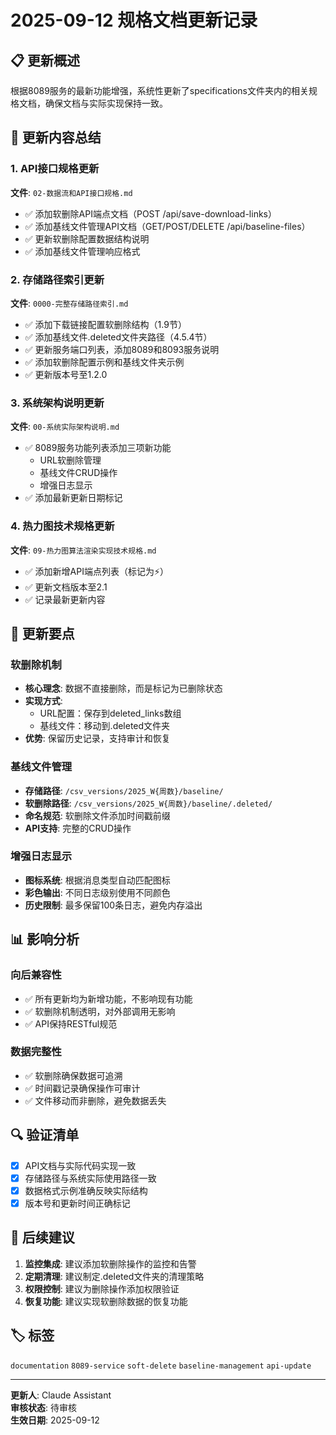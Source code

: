 # 2025-09-12 规格文档更新记录

## 📋 更新概述
根据8089服务的最新功能增强，系统性更新了specifications文件夹内的相关规格文档，确保文档与实际实现保持一致。

## 🔄 更新内容总结

### 1. API接口规格更新
**文件**: `02-数据流和API接口规格.md`
- ✅ 添加软删除API端点文档（POST /api/save-download-links）
- ✅ 添加基线文件管理API文档（GET/POST/DELETE /api/baseline-files）
- ✅ 更新软删除配置数据结构说明
- ✅ 添加基线文件管理响应格式

### 2. 存储路径索引更新
**文件**: `0000-完整存储路径索引.md`
- ✅ 添加下载链接配置软删除结构（1.9节）
- ✅ 添加基线文件.deleted文件夹路径（4.5.4节）
- ✅ 更新服务端口列表，添加8089和8093服务说明
- ✅ 添加软删除配置示例和基线文件夹示例
- ✅ 更新版本号至1.2.0

### 3. 系统架构说明更新
**文件**: `00-系统实际架构说明.md`
- ✅ 8089服务功能列表添加三项新功能
  - URL软删除管理
  - 基线文件CRUD操作
  - 增强日志显示
- ✅ 添加最新更新日期标记

### 4. 热力图技术规格更新
**文件**: `09-热力图算法渲染实现技术规格.md`
- ✅ 添加新增API端点列表（标记为⚡）
- ✅ 更新文档版本至2.1
- ✅ 记录最新更新内容

## 🎯 更新要点

### 软删除机制
- **核心理念**: 数据不直接删除，而是标记为已删除状态
- **实现方式**: 
  - URL配置：保存到deleted_links数组
  - 基线文件：移动到.deleted文件夹
- **优势**: 保留历史记录，支持审计和恢复

### 基线文件管理
- **存储路径**: `/csv_versions/2025_W{周数}/baseline/`
- **软删除路径**: `/csv_versions/2025_W{周数}/baseline/.deleted/`
- **命名规范**: 软删除文件添加时间戳前缀
- **API支持**: 完整的CRUD操作

### 增强日志显示
- **图标系统**: 根据消息类型自动匹配图标
- **彩色输出**: 不同日志级别使用不同颜色
- **历史限制**: 最多保留100条日志，避免内存溢出

## 📊 影响分析

### 向后兼容性
- ✅ 所有更新均为新增功能，不影响现有功能
- ✅ 软删除机制透明，对外部调用无影响
- ✅ API保持RESTful规范

### 数据完整性
- ✅ 软删除确保数据可追溯
- ✅ 时间戳记录确保操作可审计
- ✅ 文件移动而非删除，避免数据丢失

## 🔍 验证清单

- [x] API文档与实际代码实现一致
- [x] 存储路径与系统实际使用路径一致
- [x] 数据格式示例准确反映实际结构
- [x] 版本号和更新时间正确标记

## 📝 后续建议

1. **监控集成**: 建议添加软删除操作的监控和告警
2. **定期清理**: 建议制定.deleted文件夹的清理策略
3. **权限控制**: 建议为删除操作添加权限验证
4. **恢复功能**: 建议实现软删除数据的恢复功能

## 🏷️ 标签
`documentation` `8089-service` `soft-delete` `baseline-management` `api-update`

---

**更新人**: Claude Assistant  
**审核状态**: 待审核  
**生效日期**: 2025-09-12